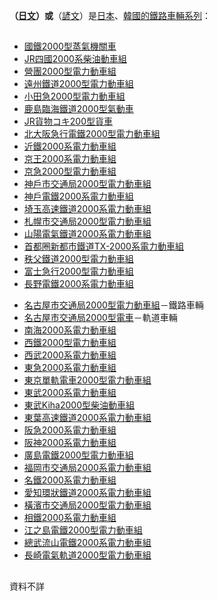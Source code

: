 ****（[日文](https://zh.wikipedia.org/wiki/日文 "wikilink")）或****（[諺文](../Page/諺文.md "wikilink")）是[日本](../Page/日本.md "wikilink")、[韓國的](https://zh.wikipedia.org/wiki/韓國 "wikilink")[鐵路車輛系列](../Page/鐵路車輛.md "wikilink")：

##

  - [國鐵2000型蒸氣機關車](https://zh.wikipedia.org/wiki/國鐵4500型蒸氣機關車#2000型 "wikilink")
  - [JR四國2000系柴油動車組](../Page/JR四國2000系柴油動車組.md "wikilink")
  - [營團2000型電力動車組](https://zh.wikipedia.org/wiki/營團2000型電力動車組 "wikilink")
  - [遠州鐵道2000型電力動車組](https://zh.wikipedia.org/wiki/遠州鐵道 "wikilink")
  - [小田急2000型電力動車組](https://zh.wikipedia.org/wiki/小田急2000型電力動車組 "wikilink")
  - [鹿島臨海鐵道2000型氣動車](https://zh.wikipedia.org/wiki/鹿島臨海鐵道 "wikilink")
  - [JR貨物コキ200型貨車](https://zh.wikipedia.org/wiki/JR貨物コキ200型貨車 "wikilink")
  - [北大阪急行電鐵2000型電力動車組](https://zh.wikipedia.org/wiki/北大阪急行電鐵2000型電力動車組 "wikilink")
  - [近鐵2000系電力動車組](https://zh.wikipedia.org/wiki/近鐵2000系電力動車組 "wikilink")
  - [京王2000系電力動車組](https://zh.wikipedia.org/wiki/京王2000系電力動車組 "wikilink")
  - [京急2000型電力動車組](https://zh.wikipedia.org/wiki/京急2000型電力動車組 "wikilink")
  - [神戶市交通局2000型電力動車組](https://zh.wikipedia.org/wiki/神戶市交通局2000型電力動車組 "wikilink")
  - [神戶電鐵2000系電力動車組](https://zh.wikipedia.org/wiki/神戶電鐵2000系電力動車組 "wikilink")
  - [埼玉高速鐵道2000系電力動車組](https://zh.wikipedia.org/wiki/埼玉高速鐵道2000系電力動車組 "wikilink")
  - [札幌市交通局2000型電力動車組](https://zh.wikipedia.org/wiki/札幌市交通局2000型電力動車組 "wikilink")
  - [山陽電氣鐵道2000系電力動車組](https://zh.wikipedia.org/wiki/山陽電氣鐵道2000系電力動車組 "wikilink")
  - [首都圈新都市鐵道TX-2000系電力動車組](https://zh.wikipedia.org/wiki/首都圈新都市鐵道TX-2000系電力動車組 "wikilink")
  - [秩父鐵道2000型電力動車組](https://zh.wikipedia.org/wiki/秩父鐵道2000型電力動車組 "wikilink")
  - [富士急行2000型電力動車組](https://zh.wikipedia.org/wiki/富士急行2000型電力動車組 "wikilink")
  - [長野電鐵2000系電力動車組](https://zh.wikipedia.org/wiki/長野電鐵2000系電力動車組 "wikilink")

<!-- end list -->

  - [名古屋市交通局2000型電力動車組](https://zh.wikipedia.org/wiki/名古屋市交通局2000型電力動車組 "wikilink")－鐵路車輛
  - [名古屋市交通局2000型電車](https://zh.wikipedia.org/wiki/名古屋市交通局2000型電車 "wikilink")－軌道車輛
  - [南海2000系電力動車組](https://zh.wikipedia.org/wiki/南海2000系電力動車組 "wikilink")
  - [西鐵2000型電力動車組](https://zh.wikipedia.org/wiki/西鐵2000型電力動車組 "wikilink")
  - [西武2000系電力動車組](https://zh.wikipedia.org/wiki/西武2000系電力動車組 "wikilink")
  - [東急2000系電力動車組](https://zh.wikipedia.org/wiki/東急2000系電力動車組 "wikilink")
  - [東京單軌電車2000型電力動車組](https://zh.wikipedia.org/wiki/東京單軌電車2000型電力動車組 "wikilink")
  - [東武2000系電力動車組](https://zh.wikipedia.org/wiki/東武2000系電力動車組 "wikilink")
  - [東武Kiha2000型柴油動車組](https://zh.wikipedia.org/wiki/東武Kiha2000型柴油動車組 "wikilink")
  - [東葉高速鐵道2000系電力動車組](https://zh.wikipedia.org/wiki/東葉高速鐵道2000系電力動車組 "wikilink")
  - [阪急2000系電力動車組](https://zh.wikipedia.org/wiki/阪急2000系電力動車組 "wikilink")
  - [阪神2000系電力動車組](https://zh.wikipedia.org/wiki/阪神2000系電力動車組 "wikilink")
  - [廣島電鐵2000型電力動車組](https://zh.wikipedia.org/wiki/廣島電鐵2000型電力動車組 "wikilink")
  - [福岡市交通局2000系電力動車組](https://zh.wikipedia.org/wiki/福岡市交通局2000系電力動車組 "wikilink")
  - [名鐵2000系電力動車組](https://zh.wikipedia.org/wiki/名鐵2000系電力動車組 "wikilink")
  - [愛知環狀鐵道2000系電力動車組](https://zh.wikipedia.org/wiki/愛知環狀鐵道 "wikilink")
  - [橫濱市交通局2000型電力動車組](https://zh.wikipedia.org/wiki/橫濱市交通局2000型電力動車組 "wikilink")
  - [相鐵2000系電力動車組](https://zh.wikipedia.org/wiki/相鐵2000系電力動車組 "wikilink")
  - [江之島電鐵2000型電力動車組](https://zh.wikipedia.org/wiki/江之島電鐵2000型電力動車組 "wikilink")
  - [總武流山電鐵2000系電力動車組](https://zh.wikipedia.org/wiki/總武流山電鐵2000系電力動車組 "wikilink")
  - [長崎電氣軌道2000型電力動車組](https://zh.wikipedia.org/wiki/長崎電氣軌道2000型電力動車組 "wikilink")

##

資料不詳